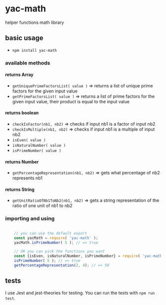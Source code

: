 # yac-math

helper functions math library

## basic usage

- ```npm install yac-math```

### available methods

#### returns Array

- ```getUniquePrimeFactorsList( value )``` => returns a list of unique prime factors for the given input value
- ```getPrimeFactorsList( value )``` => returns a list of prime factors for the given input value, their product is equal to the input value

#### returns boolean

- ```checkIsFactor(nb1, nb2)``` => checks if input nb1 is a factor of input nb2
- ```checkIsMultiple(nb1, nb2)``` => checks if input nb1 is a multiple of input nb2
- ```isEven( value )```
- ```isNaturalNumber( value )```
- ```isPrimeNumber( value )```

#### returns Number

- ```getPercentageRepresentation(nb1, nb2)``` => gets what percentage of nb2 represents nb1

#### returns String

- `getUnitRatioOfNb1ToNb2(nb1, nb2)` => gets a string representation of the ratio of one unit of nb1 to nb2

### importing and using

```javascript

    // you can use the default export
    const yacMath = require( 'yac-math' );
    yacMath.isPrimeNumber( 5 ); // => true

    // OR you can pick the functions you want
    const {isEven, isNaturalNumber, isPrimeNumber} = require( 'yac-math' );
    isPrimeNumber( 5 ); // => true
    getPercentageRepresentation(2, 4); // => 50

```

## tests

I use Jest and jest-theories for testing. You can run the tests with ```npm run test```.
